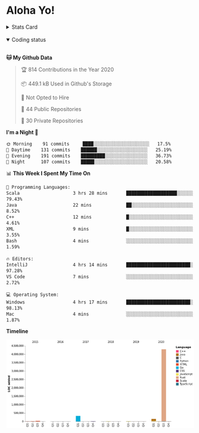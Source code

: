 # Aloha Yo!

<details>
<summary>Stats Card</summary>
 
[![Anurag's github stats](https://github-readme-stats.vercel.app/api?username=GarfieldZHU&show_icons=true&theme=tokyonight)](https://github.com/anuraghazra/github-readme-stats)
 
</details>

<br/>

<details open>

<summary>Coding status</summary>

<br/>

<!--START_SECTION:waka-->
**🐱 My Github Data** 

> 🏆 814 Contributions in the Year 2020
 > 
> 📦 449.1 kB Used in Github's Storage 
 > 
> 🚫 Not Opted to Hire
 > 
> 📜 44 Public Repositories
 > 
> 🔑 30 Private Repositories 

**I'm a Night 🦉** 

```text
🌞 Morning    91 commits     ████░░░░░░░░░░░░░░░░░░░░░   17.5% 
🌆 Daytime    131 commits    ██████░░░░░░░░░░░░░░░░░░░   25.19% 
🌃 Evening    191 commits    █████████░░░░░░░░░░░░░░░░   36.73% 
🌙 Night      107 commits    █████░░░░░░░░░░░░░░░░░░░░   20.58%

```


📊 **This Week I Spent My Time On** 

```text
💬 Programming Languages: 
Scala                    3 hrs 28 mins       ███████████████████░░░░░░   79.43% 
Java                     22 mins             ██░░░░░░░░░░░░░░░░░░░░░░░   8.52% 
C++                      12 mins             █░░░░░░░░░░░░░░░░░░░░░░░░   4.61% 
XML                      9 mins              █░░░░░░░░░░░░░░░░░░░░░░░░   3.55% 
Bash                     4 mins              ░░░░░░░░░░░░░░░░░░░░░░░░░   1.59%

🔥 Editors: 
IntelliJ                 4 hrs 14 mins       ████████████████████████░   97.28% 
VS Code                  7 mins              ░░░░░░░░░░░░░░░░░░░░░░░░░   2.72%

💻 Operating System: 
Windows                  4 hrs 17 mins       ████████████████████████░   98.13% 
Mac                      4 mins              ░░░░░░░░░░░░░░░░░░░░░░░░░   1.87%

```

**Timeline**

![Chart not found](https://raw.githubusercontent.com/GarfieldZHU/GarfieldZHU/master/charts/bar_graph.png) 


<!--END_SECTION:waka-->

</details>
